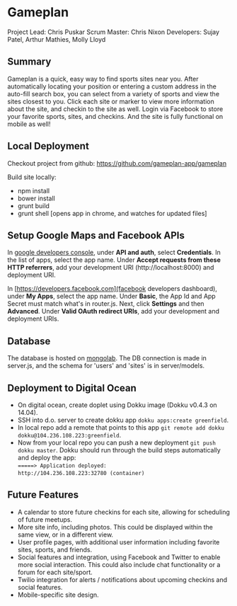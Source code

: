 # Gameplan

Project Lead: Chris Puskar 
Scrum Master: Chris Nixon
Developers: Sujay Patel, Arthur Mathies, Molly Lloyd


## Summary

Gameplan is a quick, easy way to find sports sites near you. After automatically locating your position or entering a custom address in the auto-fill search box, you can select from a variety of sports and view the sites closest to you. Click each site or marker to view more information about the site, and checkin to the site as well. Login via Facebook to store your favorite sports, sites, and checkins. And the site is fully functional on mobile as well!


## Local Deployment
Checkout project from github: https://github.com/gameplan-app/gameplan

Build site locally:

* npm install
* bower install
* grunt build
* grunt shell [opens app in chrome, and watches for updated files]

## Setup Google Maps and Facebook APIs
In [google developers console](https://console.developers.google.com), under **API and auth**, select **Credentials**. In the list of apps, select the app name. Under **Accept requests from these HTTP referrers**, add your development URI (http://localhost:8000) and deployment URI.

In [https://developers.facebook.com](facebook developers dashboard), under **My Apps**, select the app name. Under **Basic**, the App Id and App Secret must match what's in router.js. Next, click **Settings** and then **Advanced**. Under **Valid OAuth redirect URIs**, add your development and deployment URIs.

## Database
The database is hosted on [mongolab](https://mongolab.com/). The DB connection is made in server.js, and the schema for 'users' and 'sites' is in server/models.

## Deployment to Digital Ocean
* On digital ocean, create doplet using Dokku image (Dokku v0.4.3 on 14.04). 
* SSH into d.o. server to create dokku app `dokku apps:create greenfield`. 
* In local repo add a remote that points to this app `git remote add dokku dokku@104.236.108.223:greenfield`. 
* Now from your local repo you can push a new deployment `git push dokku master`. Dokku should run through the build steps automatically and deploy the app:  
`=====> Application deployed:`  
`http://104.236.108.223:32780 (container)`

## Future Features
* A calendar to store future checkins for each site, allowing for scheduling of future meetups.
* More site info, including photos. This could be displayed within the same view, or in a different view.
* User profile pages, with additional user information including favorite sites, sports, and friends.
* Social features and integration, using Facebook and Twitter to enable more social interaction. This could also include chat functionality or a forum for each site/sport.
* Twilio integration for alerts / notifications about upcoming checkins and social features.
* Mobile-specific site design.
